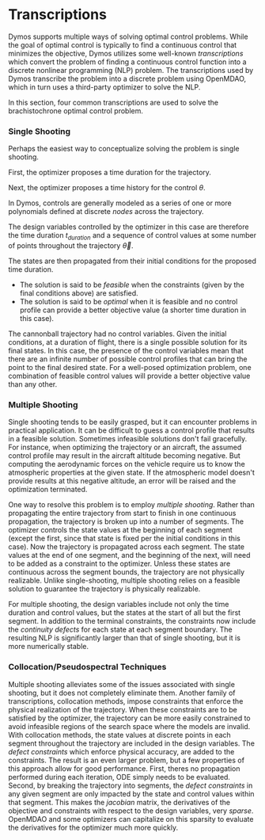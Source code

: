 # Transcriptions

Dymos supports multiple ways of solving optimal control problems.
While the goal of optimal control is typically to find a continuous control that minimizes the objective, Dymos utilizes some well-known _transcriptions_ which convert the problem of finding a continuous control function into a discrete nonlinear programming (NLP) problem.
The transcriptions used by Dymos transcribe the problem into a discrete problem using OpenMDAO, which in turn uses a third-party optimizer to solve the NLP.

In this section, four common transcriptions are used to solve the brachistochrone optimal control problem.

### Single Shooting

Perhaps the easiest way to conceptualize solving the problem is single shooting.

First, the optimizer proposes a time duration for the trajectory.

Next, the optimizer proposes a time history for the control $\theta$.

In Dymos, controls are generally modeled as a series of one or more polynomials defined at discrete _nodes_ across the trajectory.

The design variables controlled by the optimizer in this case are therefore the time duration $t_{duration}$ and a sequence of control values at some number of points throughout the trajectory $\vec{\theta}$.

The states are then propagated from their initial conditions for the proposed time duration.

- The solution is said to be _feasible_ when the constraints (given by the final conditions above) are satisfied.
- The solution is said to be _optimal_ when it is feasible and no control profile can provide a better objective value (a shorter time duration in this case).

The cannonball trajectory had no control variables.
Given the initial conditions, at a duration of flight, there is a single possible solution for its final states.
In this case, the presence of the control variables mean that there are an infinite number of possible control profiles that can bring the point to the final desired state.
For a well-posed optimization problem, one combination of feasible control values will provide a better objective value than any other.

### Multiple Shooting

Single shooting tends to be easily grasped, but it can encounter problems in practical application.
It can be difficult to guess a control profile that results in a feasible solution.
Sometimes infeasible solutions don't fail gracefully.
For instance, when optimizing the trajectory or an aircraft, the assumed control profile may result in the aircraft altitude becoming negative.
But computing the aerodynamic forces on the vehicle require us to know the atmospheric properties at the given state.
If the atmospheric model doesn't provide results at this negative altitude, an error will be raised and the optimization terminated.

One way to resolve this problem is to employ _multiple shooting_.
Rather than propagating the entire trajectory from start to finish in one continuous propagation, the trajectory is broken up into a number of segments.
The optimizer controls the state values at the beginning of each segment (except the first, since that state is fixed per the initial conditions in this case).
Now the trajectory is propagated across each segment.
The state values at the end of one segment, and the beginning of the next, will need to be added as a constraint to the optimizer.
Unless these states are continuous across the segment bounds, the trajectory are not physically realizable.
Unlike single-shooting, multiple shooting relies on a feasible solution to guarantee the trajectory is physically realizable.

For multiple shooting, the design variables include not only the time duration and control values, but the states at the start of all but the first segment.
In addition to the terminal constraints, the constraints now include the _continuity defects_ for each state at each segment boundary.
The resulting NLP is significantly larger than that of single shooting, but it is more numerically stable.

### Collocation/Pseudospectral Techniques

Multiple shooting alleviates some of the issues associated with single shooting, but it does not completely eliminate them.
Another family of transcriptions, collocation methods, impose constraints that enforce the physical realization of the trajectory.
When these constraints are to be satisfied by the optimizer, the trajectory can be more easily constrained to avoid infeasible regions of the search space where the models are invalid.
With collocation methods, the state values at discrete points in each segment throughout the trajectory are included in the design variables.
The _defect constraints_ which enforce physical accuracy, are added to the constraints.
The result is an even larger problem, but a few properties of this approach allow for good performance.
First, theres no propagation performed during each iteration, ODE simply needs to be evaluated.
Second, by breaking the trajectory into segments, the _defect constraints_ in any given segment are only impacted by the state and control values within that segment.
This makes the _jacobian_ matrix, the derivatives of the objective and constraints with respect to the design variables, very _sparse_.
OpenMDAO and some optimizers can capitalize on this sparsity to evaluate the derivatives for the optimizer much more quickly.

